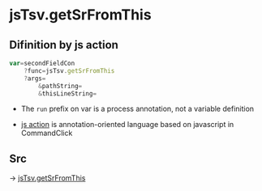 # jsTsv.getSrFromThis

## Difinition by js action

```js.js
var=secondFieldCon
	?func=jsTsv.getSrFromThis
	?args=
		&pathString=
		&thisLineString=
```

- The `run` prefix on var is a process annotation, not a variable definition

- [js action](#) is annotation-oriented language based on javascript in CommandClick

## Src

-> [jsTsv.getSrFromThis](https://github.com/puutaro/CommandClick/blob/master/app/src/main/java/com/puutaro/commandclick/fragment_lib/terminal_fragment/js_interface/tsv/JsTsv.kt#L56)


